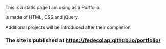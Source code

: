 This is a static page I am using as a Portfolio. 

Is made of HTML, CSS and jQuery.

Additional projects will be introduced after their completion. 


### The site is published at https://fedecolap.github.io/portfolio/